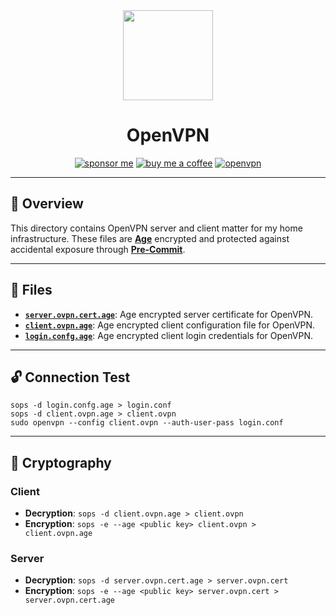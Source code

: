 <div align="center">

<img src="https://simpleicons.org/icons/openvpn.svg" width="144px" height="144px"/>

# OpenVPN
[![sponsor me](https://img.shields.io/badge/sponsor-30363D?style=for-the-badge&logo=GitHub-Sponsors&logoColor=#white)](https://github.com/sponsors/simbleau)
[![buy me a coffee](https://img.shields.io/badge/Buy_Me_A_Coffee-FFDD00?style=for-the-badge&logo=buy-me-a-coffee&logoColor=black)](https://buymeacoffee.com/simbleau)
[![openvpn](https://img.shields.io/badge/OpenVPN-EA7E20?style=for-the-badge&logo=openvpn&logoColor=black)](https://openvpn.net)

</div>

---

## 📖 Overview
This directory contains OpenVPN server and client matter for my home infrastructure. These files are [__Age__](https://github.com/FiloSottile/age) encrypted and protected against accidental exposure through [__Pre-Commit__](https://pre-commit.com/).

---

## 📁 Files
- [__`server.ovpn.cert.age`__](./server.ovpn.cert.age): Age encrypted server certificate for OpenVPN.
- [__`client.ovpn.age`__](./client.ovpn.age): Age encrypted client configuration file for OpenVPN.
- [__`login.confg.age`__](./login.conf.age): Age encrypted client login credentials for OpenVPN.

---

## 🔓 Connection Test

```
sops -d login.confg.age > login.conf
sops -d client.ovpn.age > client.ovpn
sudo openvpn --config client.ovpn --auth-user-pass login.conf
```

---

## 🔄 Cryptography

### Client
- **Decryption**: `sops -d client.ovpn.age > client.ovpn`
- **Encryption**: `sops -e --age <public key> client.ovpn > client.ovpn.age`

### Server
- **Decryption**: `sops -d server.ovpn.cert.age > server.ovpn.cert`
- **Encryption**: `sops -e --age <public key> server.ovpn.cert > server.ovpn.cert.age`

